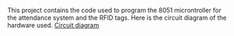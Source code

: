 This project contains the code used to program the 8051 microntroller for the attendance system and the RFID tags.
Here is the circuit diagram of the hardware used.
[Circuit diagram](https://circuitdigest.com/sites/default/files/circuitdiagram_mic/RFID-Attendance-System-Circuit.gifhttps://circuitdigest.com/sites/default/files/circuitdiagram_mic/RFID-Attendance-System-Circuit.gif)
